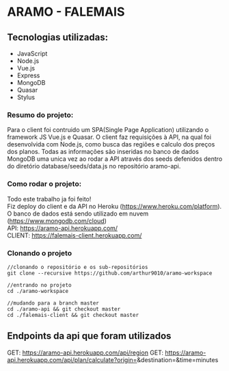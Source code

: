 # ARAMO - FALEMAIS

## Tecnologias utilizadas:
* JavaScript
* Node.js
* Vue.js
* Express
* MongoDB
* Quasar
* Stylus

### Resumo do projeto:
  Para o client foi contruido um SPA(Single Page Application) utilizando o framework JS Vue.js e Quasar. O client faz requisições à API, na qual foi desenvolvida com Node.js, como busca das regiões e calculo dos preços dos planos. Todas as informações são inseridas no banco de dados MongoDB uma unica vez ao rodar a API através dos seeds defenidos dentro do diretório database/seeds/data.js no repositório aramo-api.
 
### Como rodar o projeto:
  Todo este trabalho ja foi feito!  
  Fiz deploy do client e da API no Heroku (https://www.heroku.com/platform).  
  O banco de dados está sendo utilizado em nuvem (https://www.mongodb.com/cloud)  
  API: https://aramo-api.herokuapp.com/  
  CLIENT: https://falemais-client.herokuapp.com/
  
### Clonando o projeto 
```
//clonando o repositório e os sub-repositórios
git clone --recursive https://github.com/arthur9010/aramo-workspace

//entrando no projeto
cd ./aramo-workspace

//mudando para a branch master
cd ./aramo-api && git checkout master  
cd ./falemais-client && git checkout master
```
## Endpoints da api que foram utilizados
GET: https://aramo-api.herokuapp.com/api/region
GET: https://aramo-api.herokuapp.com/api/plan/calculate?origin=<DDD>&destination=<DDD>&time=minutes


